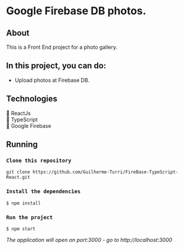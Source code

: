 # Google Firebase DB photos.

## About

This is a Front End project for a photo gallery.

## In this project, you can do:

- Upload photos at Firebase DB.

## Technologies
:large_blue_circle: ReactJs  
:large_blue_circle: TypeScript  
:large_blue_circle: Google Firebase    



## Running

### `Clone this repository`
 ~~~
 git clone https://github.com/Guilherme-Turri/FireBase-TypeScript-React.git
~~~
### `Install the dependencies`
 ~~~
$ npm install
~~~

### `Run the project`
 ~~~
$ npm start
~~~
*The application will open on port:3000 - go to http://<area>localhost:3000*




